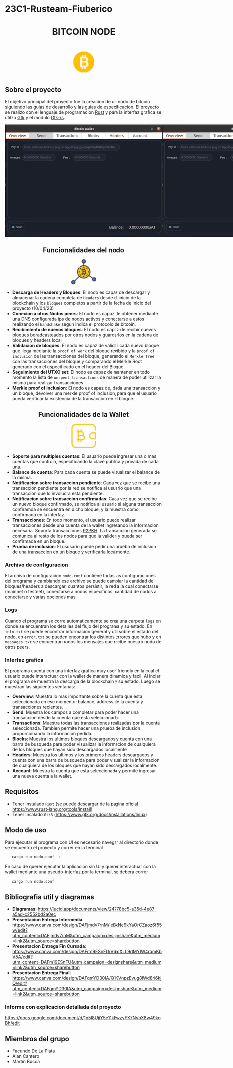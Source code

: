 # 23C1-Rusteam-Fiuberico
<div align="center">
  <p align="center">
    <h1> BITCOIN NODE <h1 />
  </p>
  <img src="src/readme_images/icon.gif" alt="Logo" width="80" height="80">
</div>

## Sobre el proyecto
El objetivo principal del proyecto fue la creacion de un nodo de bitcoin siguiendo las [guias de desarrollo](https://developer.bitcoin.org/devguide/index.html) y las [guias de especificacion](https://developer.bitcoin.org/reference/index.html). El proyecto se realizo con el lenguaje de programacion [Rust](https://www.rust-lang.org/) y para la interfaz grafica se utilzo [Gtk](https://www.gtk.org/) y el modulo [Gtk-rs](https://gtk-rs.org/).

<div style="display: flex; justify-content: space-between;">
    <img src="src/readme_images/send.png" alt="Send Image">
    <img src="src/readme_images/send.png" alt="Account Image">
</div>






<div align="center">

## Funcionalidades del nodo 

</div>

<p align="center">
  <img src="src/readme_images/node.png" alt="Logo" width="80" height="80">
</p>

* **Descarga de Headers y Bloques**: El nodo es capaz de descargar y almacenar la cadena completa de `Headers` desde el inicio de la blockchain y los `bloques` completos a partir de la fecha de inicio del proyecto (10/04/23)
* **Conexion a otros Nodos peers**: El nodo es capaz de obtener mediante una DNS configurada ips de nodos activos y conectarse a estos realizando el `handshake` segun indica el protocolo de bitcoin.
* **Recibimiento de nuevos bloques**: El nodo es capaz de recibir nuevos bloques boradcasteados por otros nodos y guardarlos en la cadena de bloques y headers local
* **Validacion de bloques**: El nodo es capaz de validar cada nuevo bloque que llega mediante la `proof of work` del bloque recibido y la `proof of inclusion` de las transacciones del bloque, generando el `Merkle Tree` con las transacciones del bloque y comparando el Merkle Root generado con el especificado en el header del Bloque.
* **Seguimiento del UTXO set**: El nodo es capaz de mantener en todo momento la lista de `unspent transactions` de manera de poder utilizar la misma para realizar transacciones
* **Merkle proof of inclusion**: El nodo es capaz de, dada una transaccion y un bloque, devolver una merkle proof of inclusion, para que el usuario pueda verificar la existencia de la transaccion en el bloque.

<div align="center">

## Funcionalidades de la Wallet 

</div>
<p align="center">
  <img src="src/readme_images/wallet.png" alt="Logo" width="80" height="80">
</p>



* **Soporte para multiples cuentas**: El usuario puede ingresar una o mas cuentas que controla, especificando la clave publica y privada de cada una.
* **Balance de cuenta**: Para cada cuenta se puede visualizar el balance de la misma.
* **Notificacion sobre transaccion pendiente**: Cada vez que se recibe una transaccion pendiente por la red se notifica al usuario que una transaccion que lo involucra esta pendiente.
* **Notificacion sobre transaccion confirmadas**: Cada vez que se recibe un nuevo bloque confirmado, se notifica al usuario si alguna transaccion confiramda se encuentra en dicho bloque, y la muestra como confirmada en la interfaz.
* **Transacciones**: En todo momento, el usuario puede realizar transacciones desde una cuenta de la wallet ingresando la informacion necesaria. Soporta transacciones [P2PKH](https://academy.bit2me.com/que-es-p2pkh/). La transaccion generada se comunica al resto de los nodos para que la validen y pueda ser confirmada en un bloque.
* **Prueba de inclusion**: El ususario puede pedir una prueba de inclusion de una transaccion en un bloque y verificarla localmente.

### Archivo de configuracion
El archivo de configuracion `nodo.conf` contiene todas las configuraciones del programa y cambiando ese archivo se puede cambiar la cantidad de bloques/headers a descargar, cuantos persistir, la red a la cual conectarse (mainnet o testnet), conectarse a nodos especificos, cantidad de nodos a conectarse y varias opciones mas.
### Logs
Cuando el programa se corre automaticamente se crea una carpeta `logs` en donde se encuentran los detalles del flujo del programa y su estado. En `info.txt` se puede encontrar informacion general y util sobre el estado del nodo, en `error.txt` se pueden encontrar los distintos errores que hubo y en `messages.txt` se encuentran todos los mensajes que recibe nuestro nodo de otros peers.
### Interfaz grafica
El programa cuenta con una interfaz grafica muy user-friendly en la cual el usuario puede interactuar con la wallet de manera dinamica y facil. Al inciar el programa se muestra la descarga de la blockchain y su estado. Luego se muestran las siguientes ventanas:
* **Overview**: Muestra lo mas importante sobre la cuenta que esta seleccionada en ese momento: balance, address de la cuenta y transacciones recientes.
* **Send**: Muestra los campos a completar para poder hacer una transaccion desde la cuenta que esta seleccionada.
* **Transactions**: Muestra todas las transacciones realizadas por la cuenta seleccionada. Tambien permite hacer una prueba de inclusion proporcionando la informacion pedida.
* **Blocks**: Muestra los ultimos bloques descargados y cuenta con una barra de busqueda para poder visualizar la informacion de cualquiera de los bloques que hayan sido descargados localmente
* **Headers**: Muestra los ultimos y los primeros headers descargados y cuenta con una barra de busqueda para poder visualizar la informacion de cualquiera de los bloques que hayan sido descargados localmente.
* **Account**: Muestra la cuenta que esta seleccionada y permite ingresar una nueva cuenta a la wallet.
## Requisitos
* Tener instalado `Rust` (se puede descargar de la pagina oficial https://www.rust-lang.org/tools/install)
* Tener insalado `Gtk3` (https://www.gtk.org/docs/installations/linux)
## Modo de uso
Para ejecutar el programa con UI es necesario navegar al directorio donde se encuentra el proyecto y correr en la terminal
```sh
   cargo run nodo.conf -i
```

En caso de querer ejecutar la aplicacion sin UI y querer interactuar con la wallet mediante una pseudo-interfaz por la terminal, se debera correr

```sh
   cargo run nodo.conf
```
## Bibliografia util y diagramas

* **Diagramas**: https://lucid.app/documents/view/24778bc5-a35d-4e87-a5ad-c2552bd2a0ec
* **Presentacion Entrega Intermedia**: https://www.canva.com/design/DAFjmdv7rnM/IeBxNe9kYaOrCZaoz6f55w/edit?utm_content=DAFjmdv7rnM&utm_campaign=designshare&utm_medium=link2&utm_source=sharebutton
* **Presentacion Entrega Fin Cursada**: https://www.canva.com/design/DAFm19ESnFU/V6mXLL9rlMYIW4rqmKbV5A/edit?utm_content=DAFm19ESnFU&utm_campaign=designshare&utm_medium=link2&utm_source=sharebutton
* **Presentacion Entrega Final**: https://www.canva.com/design/DAFqmYD30IA/Q1KVnpzEvug8lWd8ri6kjQ/edit?utm_content=DAFqmYD30IA&utm_campaign=designshare&utm_medium=link2&utm_source=sharebutton
### Informe con explicacion detallada del proyecto

https://docs.google.com/document/d/1p5l8UjiY5e11kFwzyFX7NvbX8w49kqBh/edit

## Miembros del grupo
- Facundo De La Plata
- Alan Cantero
- Martin Bucca

